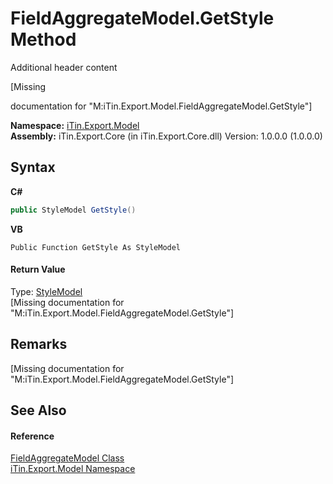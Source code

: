 # FieldAggregateModel.GetStyle Method 
Additional header content 

\[Missing <summary> documentation for "M:iTin.Export.Model.FieldAggregateModel.GetStyle"\]

**Namespace:**&nbsp;<a href="ef57ffcc-e95e-b212-5a46-9aa6f5a3511f">iTin.Export.Model</a><br />**Assembly:**&nbsp;iTin.Export.Core (in iTin.Export.Core.dll) Version: 1.0.0.0 (1.0.0.0)

## Syntax

**C#**<br />
``` C#
public StyleModel GetStyle()
```

**VB**<br />
``` VB
Public Function GetStyle As StyleModel
```


#### Return Value
Type: <a href="baeb266c-8597-5b32-68a5-12c1b3e5d907">StyleModel</a><br />\[Missing <returns> documentation for "M:iTin.Export.Model.FieldAggregateModel.GetStyle"\]

## Remarks
\[Missing <remarks> documentation for "M:iTin.Export.Model.FieldAggregateModel.GetStyle"\]

## See Also


#### Reference
<a href="afa9b137-c521-7755-b96e-fedcd508a100">FieldAggregateModel Class</a><br /><a href="ef57ffcc-e95e-b212-5a46-9aa6f5a3511f">iTin.Export.Model Namespace</a><br />